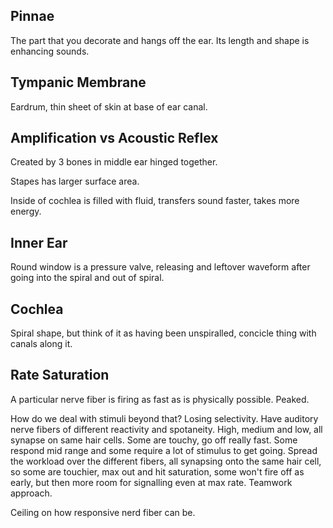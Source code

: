 ## Pinnae

The part that you decorate and hangs off the ear. Its length and shape is enhancing sounds.

## Tympanic Membrane

Eardrum, thin sheet of skin at base of ear canal.

## Amplification vs Acoustic Reflex

Created by 3 bones in middle ear hinged together.

Stapes has larger surface area.

Inside of cochlea is filled with fluid, transfers sound faster, takes more energy.

## Inner Ear

Round window is a pressure valve, releasing and leftover waveform after going into the spiral and out of spiral.

## Cochlea

Spiral shape, but think of it as having been unspiralled, concicle thing with canals along it.

## Rate Saturation

A particular nerve fiber is firing as fast as is physically possible. Peaked.

How do we deal with stimuli beyond that? Losing selectivity. Have auditory nerve fibers of different reactivity and spotaneity. High, medium and low, all synapse on same hair cells. Some are touchy, go off really fast. Some respond mid range and some require a lot of stimulus to get going. Spread the workload over the different fibers, all synapsing onto the same hair cell, so some are touchier, max out and hit saturation, some won't fire off as early, but then more room for signalling even at max rate. Teamwork approach.

Ceiling on how responsive nerd fiber can be.
